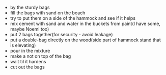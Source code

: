 * by the sturdy bags
* fill the bags with sand on the beach
* try to put them on a side of the hammock and see if it helps
* mix cement with sand and water in the buckets from paint(I have some, maybe Noemi too)
* put 2 bags together(for security - avoid leakage)
* put a double-bag directly on the wood(side part of hammock stand that is elevating)
* pour in the mixture
* make a not on top of the bag
* wait til it hardens
* cut out the bags